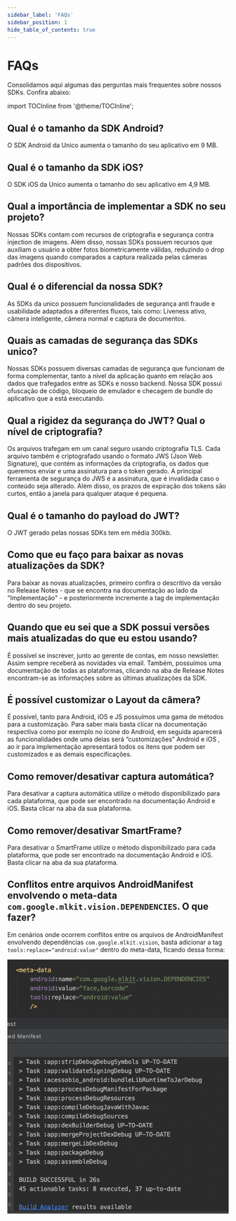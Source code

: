 ```yaml
---
sidebar_label: 'FAQs'
sidebar_position: 1
hide_table_of_contents: true
---
```


# FAQs

Consolidamos aqui algumas das perguntas mais frequentes sobre nossos SDKs. Confira abaixo:


import TOCInline from '@theme/TOCInline';


<TOCInline toc={toc} />


## Qual é o tamanho da SDK Android?
O SDK Android da Unico aumenta o tamanho do seu aplicativo em 9 MB.

## Qual é o tamanho da SDK iOS?
O SDK iOS da Unico aumenta o tamanho do seu aplicativo em 4,9 MB.

## Qual a importância de implementar a SDK no seu projeto?
Nossas SDKs contam com recursos de criptografia e segurança contra injection de imagens. Além disso, nossas SDKs possuem recursos que auxiliam o usuário a obter fotos biometricamente válidas, reduzindo o drop das imagens quando comparados a captura realizada pelas câmeras padrões dos dispositivos.

## Qual é o diferencial da nossa SDK?
As SDKs da unico possuem funcionalidades de segurança anti fraude e usabilidade adaptados a diferentes fluxos, tais como: Liveness ativo, câmera inteligente, câmera normal e captura de documentos. 

## Quais as camadas de segurança das SDKs unico?
Nossas SDKs possuem diversas camadas de segurança que funcionam de forma complementar, tanto a nivel da aplicação quanto em relação aos dados que trafegados entre as SDKs e nosso backend. Nossa SDK possui ofuscação de código, bloqueio de emulador e checagem de bundle do aplicativo que a está executando.

## Qual a rigidez da segurança do JWT? Qual o nível de criptografia?
Os arquivos trafegam em um canal seguro usando criptografia TLS.
Cada arquivo também é criptografado usando o formato JWS (Json Web Signature), que contém as informações da criptografia, os dados que queremos enviar e uma assinatura para o token gerado.
A principal ferramenta de segurança do JWS é a assinatura, que é invalidada caso o conteúdo seja alterado.
Além disso, os prazos de expiração dos tokens são curtos, então a janela para qualquer ataque é pequena.

## Qual é o tamanho do payload do JWT?
O JWT gerado pelas nossas SDKs tem em média 300kb.

## Como que eu faço para baixar as novas atualizações da SDK?
Para baixar as novas atualizações, primeiro confira o descritivo da versão no Release Notes - que se encontra na documentação ao lado da "Implementação" - e posteriormente incremente a tag de implementação dentro do seu projeto.

## Quando que eu sei que a SDK possui versões mais atualizadas do que eu estou usando?
É possível se inscrever, junto ao gerente de contas, em nosso newsletter. Assim sempre receberá as novidades via email. Também, possuímos uma documentação de todas as plataformas, clicando na aba de Release Notes encontram-se as informações sobre as últimas atualizações da SDK.

## É possível customizar o Layout da câmera?
É possível, tanto para Android, iOS e JS possuímos uma gama de métodos para a customização. Para saber mais basta clicar na documentação respectiva como por exemplo no ícone do Android, em seguida aparecerá as funcionalidades onde uma delas será “customizações” Android e iOS , ao ir para implementação apresentará todos os itens que podem ser customizados e as demais especificações.

## Como remover/desativar captura automática?
Para desativar a captura automática utilize o método disponibilizado para cada plataforma, que pode ser encontrado na documentação Android e iOS. Basta clicar na aba da sua plataforma.

## Como remover/desativar SmartFrame?
Para desativar o SmartFrame utilize o método disponibilizado para cada plataforma, que pode ser encontrado na documentação Android e iOS. Basta clicar na aba da sua plataforma.

## Conflitos entre arquivos AndroidManifest envolvendo o meta-data `com.google.mlkit.vision.DEPENDENCIES`. O que fazer?
Em cenários onde ocorrem conflitos entre os arquivos de AndroidManifest envolvendo dependências `com.google.mlkit.vision`, basta adicionar a tag `tools:replace="android:value"` dentro do meta-data, ficando dessa forma:

![Conflitos entre arquivos AndroidManifest ](/img/faqs/faq-conflited-mlkit.png)
